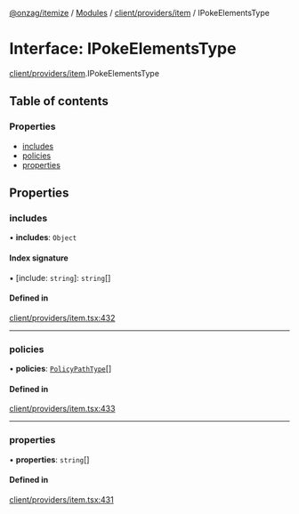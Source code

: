 [@onzag/itemize](../README.md) / [Modules](../modules.md) / [client/providers/item](../modules/client_providers_item.md) / IPokeElementsType

# Interface: IPokeElementsType

[client/providers/item](../modules/client_providers_item.md).IPokeElementsType

## Table of contents

### Properties

- [includes](client_providers_item.IPokeElementsType.md#includes)
- [policies](client_providers_item.IPokeElementsType.md#policies)
- [properties](client_providers_item.IPokeElementsType.md#properties)

## Properties

### includes

• **includes**: `Object`

#### Index signature

▪ [include: `string`]: `string`[]

#### Defined in

[client/providers/item.tsx:432](https://github.com/onzag/itemize/blob/f2f29986/client/providers/item.tsx#L432)

___

### policies

• **policies**: [`PolicyPathType`](../modules/client_providers_item.md#policypathtype)[]

#### Defined in

[client/providers/item.tsx:433](https://github.com/onzag/itemize/blob/f2f29986/client/providers/item.tsx#L433)

___

### properties

• **properties**: `string`[]

#### Defined in

[client/providers/item.tsx:431](https://github.com/onzag/itemize/blob/f2f29986/client/providers/item.tsx#L431)
